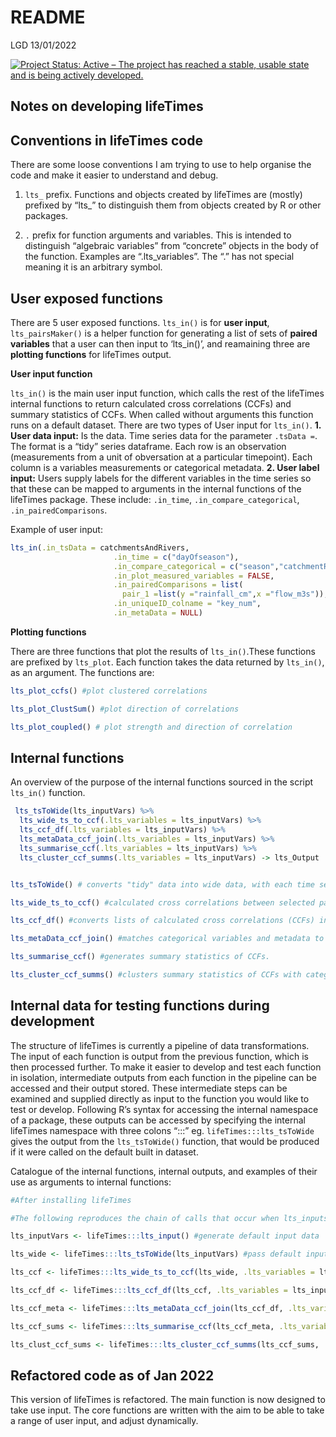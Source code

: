 README
================
LGD
13/01/2022

[![Project Status: Active – The project has reached a stable, usable
state and is being actively
developed.](https://www.repostatus.org/badges/latest/active.svg)](https://www.repostatus.org/#active)

## Notes on developing lifeTimes

## Conventions in lifeTimes code

There are some loose conventions I am trying to use to help organise the
code and make it easier to understand and debug.  

<p>

1.  `lts_` prefix. Functions and objects created by lifeTimes are
    (mostly) prefixed by “lts\_” to distinguish them from objects
    created by R or other packages.  
    <p>
2.  `.` prefix for function arguments and variables. This is intended to
    distinguish “algebraic variables” from “concrete” objects in the
    body of the function. Examples are “.lts\_variables”. The “.” has
    not special meaning it is an arbitrary symbol.

## User exposed functions

There are 5 user exposed functions. `lts_in()` is for **user input**,
`lts_pairsMaker()` is a helper function for generating a list of sets of
**paired variables** that a user can then input to ‘lts\_in()’, and
reamaining three are **plotting functions** for lifeTimes output.

**User input function**  

<p>

`lts_in()` is the main user input function, which calls the rest of the
lifeTimes internal functions to return calculated cross correlations
(CCFs) and summary statistics of CCFs. When called without arguments
this function runs on a default dataset. There are two types of User
input for `lts_in()`. **1. User data input:** Is the data. Time series
data for the parameter `.tsData =`. The format is a “tidy” series
dataframe. Each row is an observation (measurements from a unit of
obversation at a particular timepoint). Each column is a variables
measurements or categorical metadata. **2. User label input:** Users
supply labels for the different variables in the time series so that
these can be mapped to arguments in the internal functions of the
lifeTimes package. These include: `.in_time`, `.in_compare_categorical`,
`.in_pairedComparisons`.  

<p>

Example of user input:

``` r
lts_in(.in_tsData = catchmentsAndRivers,
                       .in_time = c("dayOfseason"),
                       .in_compare_categorical = c("season","catchmentRegion"), #Categorical variables
                       .in_plot_measured_variables = FALSE,
                       .in_pairedComparisons = list(
                         pair_1 =list(y ="rainfall_cm",x ="flow_m3s")), #pairedVarCCF
                       .in_uniqueID_colname = "key_num",
                       .in_metaData = NULL)
```

**Plotting functions**  

<p>

There are three functions that plot the results of `lts_in()`.These
functions are prefixed by `lts_plot`. Each function takes the data
returned by `lts_in()`, as an argument. The functions are:

``` r
lts_plot_ccfs() #plot clustered correlations

lts_plot_ClustSum() #plot direction of correlations

lts_plot_coupled() # plot strength and direction of correlation
```

## Internal functions

An overview of the purpose of the internal functions sourced in the
script `lts_in()` function.

``` r
 lts_tsToWide(lts_inputVars) %>%
  lts_wide_ts_to_ccf(.lts_variables = lts_inputVars) %>%
  lts_ccf_df(.lts_variables = lts_inputVars) %>%
  lts_metaData_ccf_join(.lts_variables = lts_inputVars) %>%
  lts_summarise_ccf(.lts_variables = lts_inputVars) %>%
  lts_cluster_ccf_summs(.lts_variables = lts_inputVars) -> lts_Output


lts_tsToWide() # converts "tidy" data into wide data, with each time series as a vector.  

lts_wide_ts_to_ccf() #calculated cross correlations between selected paris of wide time series.  

lts_ccf_df() #converts lists of calculated cross correlations (CCFs) into dataframe.  

lts_metaData_ccf_join() #matches categorical variables and metadata to cross correlations.  

lts_summarise_ccf() #generates summary statistics of CCFs.  

lts_cluster_ccf_summs() #clusters summary statistics of CCFs with categorical variables as rows and columns.  
```

## Internal data for testing functions during development

The structure of lifeTimes is currently a pipeline of data
transformations. The input of each function is output from the previous
function, which is then processed further. To make it easier to develop
and test each function in isolation, intermediate outputs from each
function in the pipeline can be accessed and their output stored. These
intermediate steps can be examined and supplied directly as input to the
function you would like to test or develop. Following R’s syntax for
accessing the internal namespace of a package, these outputs can be
accessed by specifying the internal lifeTimes namespace with three
colons “:::” eg. `lifeTimes:::lts_tsToWide` gives the output from the
`lts_tsToWide()` function, that would be produced if it were called on
the default built in dataset.  

<p>

Catalogue of the internal functions, internal outputs, and examples of
their use as arguments to internal functions:

``` r
#After installing lifeTimes

#The following reproduces the chain of calls that occur when lts_inputs() is called on the default dataset:

lts_inputVars <- lifeTimes:::lts_input() #generate default input data

lts_wide <- lifeTimes:::lts_tsToWide(lts_inputVars) #pass default input to function, to make default input data wider

lts_ccf <- lifeTimes:::lts_wide_ts_to_ccf(lts_wide, .lts_variables = lts_inputVars) #pass wider

lts_ccf_df <- lifeTimes:::lts_ccf_df(lts_ccf, .lts_variables = lts_inputVars) # ...as above

lts_ccf_meta <- lifeTimes:::lts_metaData_ccf_join(lts_ccf_df, .lts_variables = lts_inputVars) # ...as above

lts_ccf_sums <- lifeTimes:::lts_summarise_ccf(lts_ccf_meta, .lts_variables = lts_inputVars) # ...as above

lts_clust_ccf_sums <- lifeTimes:::lts_cluster_ccf_summs(lts_ccf_sums, .lts_variables = lts_inputVars) #this is equivalent to the final output of lts_inputs(), the main user input function 
```

## Refactored code as of Jan 2022

This version of lifeTimes is refactored. The main function is now
designed to take use input. The core functions are written with the aim
to be able to take a range of user input, and adjust dynamically.

